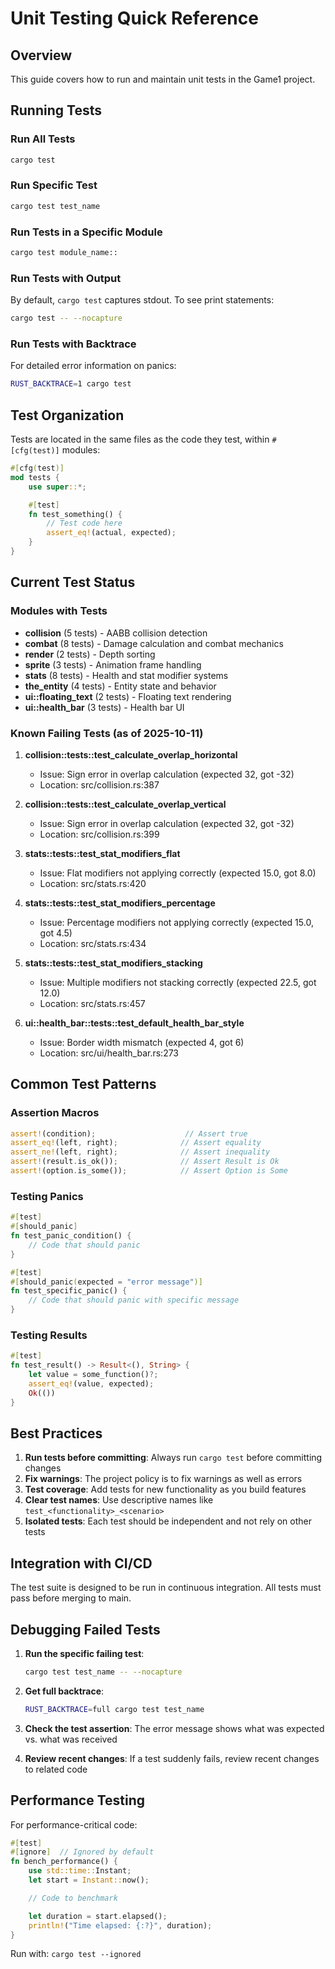 # Unit Testing Quick Reference

## Overview
This guide covers how to run and maintain unit tests in the Game1 project.

## Running Tests

### Run All Tests
```bash
cargo test
```

### Run Specific Test
```bash
cargo test test_name
```

### Run Tests in a Specific Module
```bash
cargo test module_name::
```

### Run Tests with Output
By default, `cargo test` captures stdout. To see print statements:
```bash
cargo test -- --nocapture
```

### Run Tests with Backtrace
For detailed error information on panics:
```bash
RUST_BACKTRACE=1 cargo test
```

## Test Organization

Tests are located in the same files as the code they test, within `#[cfg(test)]` modules:

```rust
#[cfg(test)]
mod tests {
    use super::*;

    #[test]
    fn test_something() {
        // Test code here
        assert_eq!(actual, expected);
    }
}
```

## Current Test Status

### Modules with Tests
- **collision** (5 tests) - AABB collision detection
- **combat** (8 tests) - Damage calculation and combat mechanics
- **render** (2 tests) - Depth sorting
- **sprite** (3 tests) - Animation frame handling
- **stats** (8 tests) - Health and stat modifier systems
- **the_entity** (4 tests) - Entity state and behavior
- **ui::floating_text** (2 tests) - Floating text rendering
- **ui::health_bar** (3 tests) - Health bar UI

### Known Failing Tests (as of 2025-10-11)

1. **collision::tests::test_calculate_overlap_horizontal**
   - Issue: Sign error in overlap calculation (expected 32, got -32)
   - Location: src/collision.rs:387

2. **collision::tests::test_calculate_overlap_vertical**
   - Issue: Sign error in overlap calculation (expected 32, got -32)
   - Location: src/collision.rs:399

3. **stats::tests::test_stat_modifiers_flat**
   - Issue: Flat modifiers not applying correctly (expected 15.0, got 8.0)
   - Location: src/stats.rs:420

4. **stats::tests::test_stat_modifiers_percentage**
   - Issue: Percentage modifiers not applying correctly (expected 15.0, got 4.5)
   - Location: src/stats.rs:434

5. **stats::tests::test_stat_modifiers_stacking**
   - Issue: Multiple modifiers not stacking correctly (expected 22.5, got 12.0)
   - Location: src/stats.rs:457

6. **ui::health_bar::tests::test_default_health_bar_style**
   - Issue: Border width mismatch (expected 4, got 6)
   - Location: src/ui/health_bar.rs:273

## Common Test Patterns

### Assertion Macros
```rust
assert!(condition);                    // Assert true
assert_eq!(left, right);              // Assert equality
assert_ne!(left, right);              // Assert inequality
assert!(result.is_ok());              // Assert Result is Ok
assert!(option.is_some());            // Assert Option is Some
```

### Testing Panics
```rust
#[test]
#[should_panic]
fn test_panic_condition() {
    // Code that should panic
}

#[test]
#[should_panic(expected = "error message")]
fn test_specific_panic() {
    // Code that should panic with specific message
}
```

### Testing Results
```rust
#[test]
fn test_result() -> Result<(), String> {
    let value = some_function()?;
    assert_eq!(value, expected);
    Ok(())
}
```

## Best Practices

1. **Run tests before committing**: Always run `cargo test` before committing changes
2. **Fix warnings**: The project policy is to fix warnings as well as errors
3. **Test coverage**: Add tests for new functionality as you build features
4. **Clear test names**: Use descriptive names like `test_<functionality>_<scenario>`
5. **Isolated tests**: Each test should be independent and not rely on other tests

## Integration with CI/CD

The test suite is designed to be run in continuous integration. All tests must pass before merging to main.

## Debugging Failed Tests

1. **Run the specific failing test**:
   ```bash
   cargo test test_name -- --nocapture
   ```

2. **Get full backtrace**:
   ```bash
   RUST_BACKTRACE=full cargo test test_name
   ```

3. **Check the test assertion**: The error message shows what was expected vs. what was received

4. **Review recent changes**: If a test suddenly fails, review recent changes to related code

## Performance Testing

For performance-critical code:
```rust
#[test]
#[ignore]  // Ignored by default
fn bench_performance() {
    use std::time::Instant;
    let start = Instant::now();

    // Code to benchmark

    let duration = start.elapsed();
    println!("Time elapsed: {:?}", duration);
}
```

Run with: `cargo test --ignored`
